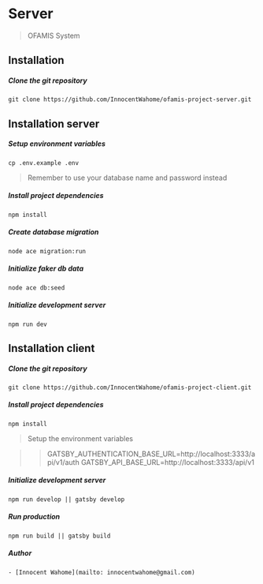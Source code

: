 # Server

> OFAMIS System

## Installation 

##### Clone the git repository
```
git clone https://github.com/InnocentWahome/ofamis-project-server.git
```

## Installation server


##### Setup environment variables
```
cp .env.example .env
```
>Remember to use your database name and password instead
##### Install project dependencies
```
npm install
```
##### Create database migration
```
node ace migration:run
```

##### Initialize faker db data
```
node ace db:seed
```
##### Initialize development server
```
npm run dev
```

## Installation client

##### Clone the git repository
```
git clone https://github.com/InnocentWahome/ofamis-project-client.git
```
##### Install project dependencies
```
npm install
```
> Setup the environment variables


>> GATSBY_AUTHENTICATION_BASE_URL=http://localhost:3333/api/v1/auth
>> GATSBY_API_BASE_URL=http://localhost:3333/api/v1

##### Initialize development server
```
npm run develop || gatsby develop
```
##### Run production
```
npm run build || gatsby build
```

##### Author
```
- [Innocent Wahome](mailto: innocentwahome@gmail.com)
```